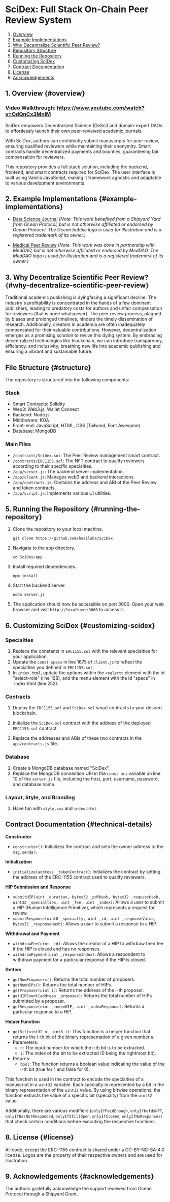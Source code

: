 # SciDex: Full Stack On-Chain Peer Review System
1. [Overview](#overview)
2. [Example Implementations](#example-implementations)
3. [Why Decentralize Scientific Peer Review?](#why-decentralize-scientific-peer-review)
4. [Repository Structure](#structure)
5. [Running the Repository](#running-the-repository)
6. [Customizing SciDex](#customizing-scidex)
7. [Contract Documentation](#contract-documentation)
8. [License](#license)
9. [Acknowledgements](#acknowledgements)


## 1. Overview {#overview}
### Video Walkthrough: https://www.youtube.com/watch?v=OdQnCx3MnIM

SciDex empowers Decentralized Science (DeSci) and domain-expert DAOs to effortlessly launch their own peer-reviewed academic journals.

With SciDex, authors can confidently submit manuscripts for peer review, ensuring qualified reviewers while maintaining their anonymity. Smart contracts handle decentralized payments and bounties, guaranteeing fair compensation for reviewers.

This repository provides a full stack solution, including the backend, frontend, and smart contracts required for SciDex. The user interface is built using Vanilla JavaScript, making it framework agnostic and adaptable to various development environments. 


## 2. Example Implementations {#example-implementations}
- [Data Science Journal](https://q4xjfj-3000.csb.app/) *(Note: This work benefited from a Shipyard Yard from Ocean Protocol, but is not otherwise affiliated or endorsed by Ocean Protocol. The Ocean bubble logo is used for illustration and is a registered trademark of its owner.)*

- [Medical Peer Review](https://u6iyjz-3000.csb.app/) *(Note: This work was done in partnership with MedDAO, but is not otherwise affiliated or endorsed by MedDAO. The MedDAO logo is used for illustration and is a registered trademark of its owner.)*

## 3. Why Decentralize Scientific Peer Review? {#why-decentralize-scientific-peer-review}
Traditional academic publishing is dyingfacing a significant decline. The industry's profitability is concentrated in the hands of a few dominant publishers, leading to predatory costs for authors and unfair compensation for reviewers (that is none whatsoever). The peer review process, plagued by biases and prolonged timelines, hinders the timely dissemination of research. Additionally, creators in academia are often inadequately compensated for their valuable contributions. However, decentralization emerges as a promising solution to revive this dying system. By embracing decentralized technologies like blockchain, we can introduce transparency, efficiency, and inclusivity, breathing new life into academic publishing and ensuring a vibrant and sustainable future.


## File Structure {#structure}

The repository is structured into the following components:
### Stack
- Smart Contracts: Solidity
- Web3: Web3.js, Wallet Connect
- Backend: Node.js
- Middleware: KOA
- Front-end: JavaScript, HTML, CSS (Tailwind, Font Awesome)
- Database: MongoDB

### Main Files

- `/contracts/SciDex.sol`: The Peer Review management smart contract.
- `/contracts/ERC1155.sol`: The NFT contract to qualify reviewers according to their specific specialties.
- `/app/server.js`: The backend server implementation.
- `/app/client.js`: Manages web3 and backend interactions.
- `/app/contracts.js`: Contains the address and ABI of the Peer Review and token contracts.
- `/app/script.js`: Implements various UI utilities.


## 5. Running the Repository {#running-the-repository}
1. Clone the repository to your local machine.
   ```
   git clone https://github.com/haailabs/SciDex
   ```

2. Navigate to the app directory.
   ```
   cd SciDex/app
   ```

3. Install required dependencies.
   ```
   npm install
   ```

4. Start the backend server.
   ```
   node server.js
   ```

5. The application should now be accessible on port 3000. Open your web browser and visit `http://localhost:3000` to access it.


## 6. Customizing SciDex {#customizing-scidex}

### Specialties

1. Replace the constants in `ERC1155.sol` with the relevant specialties for your application. 
2. Update the `const specs` in line 1675 of `client.js` to reflect the specialties you defined in `ERC1155.sol`. 
3. In `index.html`, update the options within the `<select>` element with the id "select-role" (line 168), and the menu element with the id "specs" in `index.html (line 252).

### Contracts

1. Deploy the `ERC1155.sol` and `SciDex.sol` smart contracts to your desired blockchain.

2. Initialize the `SciDex.sol` contract with the address of the deployed `ERC1155.sol` contract. 
3. Replace the addresses and ABIs of these two contracts in the `app/contracts.js` file.

### Database
1. Create a MongoDB database named "SciDex".
2. Replace the MongoDB connection URI in the `const uri` variable on line 10 of the `server.js` file, including the host, port, username, password, and database name.


### Layout, Style, and Branding

1. Have fun with `style.css` and `index.html`.

## Contract Documentation {#technical-details}

**Constructor**
- `constructor()`: Initializes the contract and sets the owner address to the `msg.sender`.

**Initialization**
- `initialize(address _tokenContract)`: Initializes the contract by setting the address of the ERC-1155 contract used to qualify reviewers.

**HIP Submission and Response**
- `submitHIP(uint _duration, bytes32 _pdfHash, bytes32 _requestHash, uint32 _specialties, uint _fee, uint _index)`: Allows a user to submit a HIP (Human Intelligence Primitive), which represents a request for review.
- `submitResponse(uint8 _specialty, uint _id, uint _responseValue, bytes32 _responseHash)`: Allows a user to submit a response to a HIP.

**Withdrawal and Payment**
- `withdrawFee(uint _id)`: Allows the creator of a HIP to withdraw their fee if the HIP is closed and has no responses.
- `withdrawPayment(uint _responseIndex)`: Allows a respondent to withdraw payment for a particular response if the HIP is closed.

**Getters**
- `getNumProposers()`: Returns the total number of proposers.
- `getNumHIPs()`: Returns the total number of HIPs.
- `getProposer(uint i)`: Returns the address of the i-th proposer.
- `getHIPCount(address _proposer)`: Returns the total number of HIPs submitted by a proposer.
- `getResponse(uint _indexHIP, uint _indexResponse)`: Returns a particular response to a HIP.

**Helper Function**
- `getBit(uint32 n, uint8 i)`: This function is a helper function that returns the i-th bit of the binary representation of a given number `n`.
- Parameters:
  - `n`: The input number for which the i-th bit is to be extracted.
  - `i`: The index of the bit to be extracted (0 being the rightmost bit).
- Returns:
  - `bool`: The function returns a boolean value indicating the value of the i-th bit (true for 1 and false for 0).

This function is used in the contract to encode the specialties of a manuscript in a `uint32` variable. Each specialty is represented by a bit in the binary representation of the `uint32` value. By using bitwise operations, the function extracts the value of a specific bit (specialty) from the `uint32` value.

Additionally, there are various modifiers (`onlyIfPaidEnough`, `onlyIfHoldsNFT`, `onlyIfHasNotResponded`, `onlyIfStillOpen`, `onlyIfClosed`, `onlyIfNoResponses`) that check certain conditions before executing the respective functions.

## 8. License {#license}
All code, except the ERC-1155 contract is shared under a CC-BY-NC-SA-4.0 license. Logos are the property of their respective owners and are used for illustration.

## 9. Acknowledgements {#acknowledgements}
The authors gratefully acknowledge the support received from Ocean Protocol through a Shipyard Grant. 
